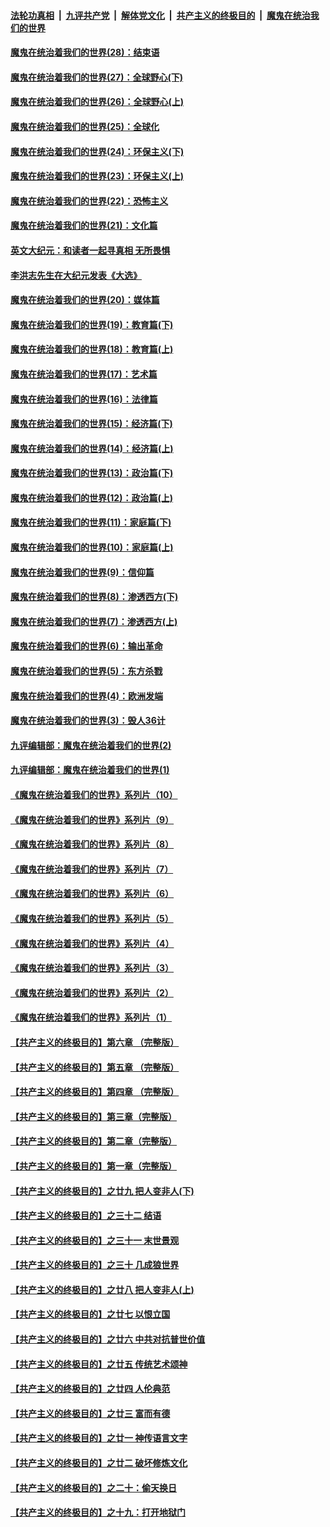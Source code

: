 ####  [法轮功真相](../../../../basic/blob/master/README.md?t=03210530) &nbsp;|&nbsp; [九评共产党](../../../../9ping.md/blob/master/README.md?t=03210530) &nbsp;|&nbsp; [解体党文化](../../../../jtdwh.md/blob/master/README.md?t=03210530)  &nbsp;|&nbsp; [共产主义的终极目的](../../../../gczydzjmd.md/blob/master/README.md?t=03210530) &nbsp;|&nbsp; [魔鬼在统治我们的世界](../../../../mgztzwmdsj.md/blob/master/README.md?t=03210530) 

#### [魔鬼在统治着我们的世界(28)：结束语](../pages/nsc422/n10936246.md?t=03210530) 

#### [魔鬼在统治着我们的世界(27)：全球野心(下)](../pages/nsc422/n10928319.md?t=03210530) 

#### [魔鬼在统治着我们的世界(26)：全球野心(上)](../pages/nsc422/n10900318.md?t=03210530) 

#### [魔鬼在统治着我们的世界(25)：全球化](../pages/nsc422/n10788205.md?t=03210530) 

#### [魔鬼在统治着我们的世界(24)：环保主义(下)](../pages/nsc422/n10695307.md?t=03210530) 

#### [魔鬼在统治着我们的世界(23)：环保主义(上)](../pages/nsc422/n10688613.md?t=03210530) 

#### [魔鬼在统治着我们的世界(22)：恐怖主义](../pages/nsc422/n10614727.md?t=03210530) 

#### [魔鬼在统治着我们的世界(21)：文化篇](../pages/nsc422/n10597706.md?t=03210530) 

#### [英文大纪元：和读者一起寻真相 无所畏惧](../pages/nsc422/n12542027.md?t=03210530) 

#### [李洪志先生在大纪元发表《大选》](../pages/nsc422/n12534746.md?t=03210530) 

#### [魔鬼在统治着我们的世界(20)：媒体篇](../pages/nsc422/n10586579.md?t=03210530) 

#### [魔鬼在统治着我们的世界(19)：教育篇(下)](../pages/nsc422/n10564808.md?t=03210530) 

#### [魔鬼在统治着我们的世界(18)：教育篇(上)](../pages/nsc422/n10526970.md?t=03210530) 

#### [魔鬼在统治着我们的世界(17)：艺术篇](../pages/nsc422/n10499093.md?t=03210530) 

#### [魔鬼在统治着我们的世界(16)：法律篇](../pages/nsc422/n10485969.md?t=03210530) 

#### [魔鬼在统治着我们的世界(15)：经济篇(下)](../pages/nsc422/n10469975.md?t=03210530) 

#### [魔鬼在统治着我们的世界(14)：经济篇(上)](../pages/nsc422/n10457370.md?t=03210530) 

#### [魔鬼在统治着我们的世界(13)：政治篇(下)](../pages/nsc422/n10448270.md?t=03210530) 

#### [魔鬼在统治着我们的世界(12)：政治篇(上)](../pages/nsc422/n10444576.md?t=03210530) 

#### [魔鬼在统治着我们的世界(11)：家庭篇(下)](../pages/nsc422/n10440961.md?t=03210530) 

#### [魔鬼在统治着我们的世界(10)：家庭篇(上)](../pages/nsc422/n10435448.md?t=03210530) 

#### [魔鬼在统治着我们的世界(9)：信仰篇](../pages/nsc422/n10432159.md?t=03210530) 

#### [魔鬼在统治着我们的世界(8)：渗透西方(下)](../pages/nsc422/n10429603.md?t=03210530) 

#### [魔鬼在统治着我们的世界(7)：渗透西方(上)](../pages/nsc422/n10426013.md?t=03210530) 

#### [魔鬼在统治着我们的世界(6)：输出革命](../pages/nsc422/n10421536.md?t=03210530) 

#### [魔鬼在统治着我们的世界(5)：东方杀戮](../pages/nsc422/n10417707.md?t=03210530) 

#### [魔鬼在统治着我们的世界(4)：欧洲发端](../pages/nsc422/n10414890.md?t=03210530) 

#### [魔鬼在统治着我们的世界(3)：毁人36计](../pages/nsc422/n10411583.md?t=03210530) 

#### [九评编辑部：魔鬼在统治着我们的世界(2)](../pages/nsc422/n10410036.md?t=03210530) 

#### [九评编辑部：魔鬼在统治着我们的世界(1)](../pages/nsc422/n10406825.md?t=03210530) 

#### [《魔鬼在统治着我们的世界》系列片（10）](../pages/nsc422/n12292670.md?t=03210530) 

#### [《魔鬼在统治着我们的世界》系列片（9）](../pages/nsc422/n12290859.md?t=03210530) 

#### [《魔鬼在统治着我们的世界》系列片（8）](../pages/nsc422/n12287445.md?t=03210530) 

#### [《魔鬼在统治着我们的世界》系列片（7）](../pages/nsc422/n12283425.md?t=03210530) 

#### [《魔鬼在统治着我们的世界》系列片（6）](../pages/nsc422/n12282314.md?t=03210530) 

#### [《魔鬼在统治着我们的世界》系列片（5）](../pages/nsc422/n12281419.md?t=03210530) 

#### [《魔鬼在统治着我们的世界》系列片（4）](../pages/nsc422/n12274024.md?t=03210530) 

#### [《魔鬼在统治着我们的世界》系列片（3）](../pages/nsc422/n12271322.md?t=03210530) 

#### [《魔鬼在统治着我们的世界》系列片（2）](../pages/nsc422/n12269049.md?t=03210530) 

#### [《魔鬼在统治着我们的世界》系列片（1）](../pages/nsc422/n12267575.md?t=03210530) 

#### [【共产主义的终极目的】第六章 （完整版）](../pages/nsc422/n11428913.md?t=03210530) 

#### [【共产主义的终极目的】第五章 （完整版）](../pages/nsc422/n11428912.md?t=03210530) 

#### [【共产主义的终极目的】第四章 （完整版）](../pages/nsc422/n11428907.md?t=03210530) 

#### [【共产主义的终极目的】第三章（完整版）](../pages/nsc422/n11428848.md?t=03210530) 

#### [【共产主义的终极目的】第二章（完整版）](../pages/nsc422/n11428831.md?t=03210530) 

#### [【共产主义的终极目的】第一章（完整版）](../pages/nsc422/n11417651.md?t=03210530) 

#### [【共产主义的终极目的】之廿九 把人变非人(下)](../pages/nsc422/n11344140.md?t=03210530) 

#### [【共产主义的终极目的】之三十二 结语](../pages/nsc422/n11360535.md?t=03210530) 

#### [【共产主义的终极目的】之三十一 末世景观](../pages/nsc422/n11351129.md?t=03210530) 

#### [【共产主义的终极目的】之三十 几成狼世界](../pages/nsc422/n11348280.md?t=03210530) 

#### [【共产主义的终极目的】之廿八 把人变非人(上)](../pages/nsc422/n11340492.md?t=03210530) 

#### [【共产主义的终极目的】之廿七 以恨立国](../pages/nsc422/n11336944.md?t=03210530) 

#### [【共产主义的终极目的】之廿六 中共对抗普世价值](../pages/nsc422/n11324785.md?t=03210530) 

#### [【共产主义的终极目的】之廿五 传统艺术颂神](../pages/nsc422/n11296396.md?t=03210530) 

#### [【共产主义的终极目的】之廿四 人伦典范](../pages/nsc422/n11296397.md?t=03210530) 

#### [【共产主义的终极目的】之廿三 富而有德](../pages/nsc422/n11283598.md?t=03210530) 

#### [【共产主义的终极目的】之廿一 神传语言文字](../pages/nsc422/n11263265.md?t=03210530) 

#### [【共产主义的终极目的】之廿二 破坏修炼文化](../pages/nsc422/n11245728.md?t=03210530) 

#### [【共产主义的终极目的】之二十：偷天换日](../pages/nsc422/n11238846.md?t=03210530) 

#### [【共产主义的终极目的】之十九：打开地狱门](../pages/nsc422/n11206376.md?t=03210530) 

